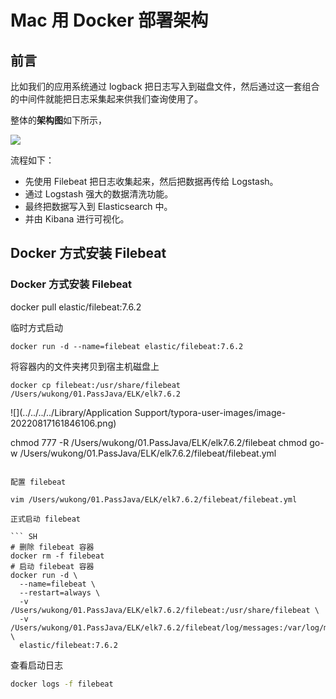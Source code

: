 

# Mac 用 Docker 部署架构

## 前言

比如我们的应用系统通过 logback 把日志写入到磁盘文件，然后通过这一套组合的中间件就能把日志采集起来供我们查询使用了。

整体的**架构图**如下所示，

![](http://cdn.jayh.club/uPic/image-20220428174913552u88DfQ.png)

流程如下：

- 先使用 Filebeat 把日志收集起来，然后把数据再传给 Logstash。
- 通过 Logstash 强大的数据清洗功能。
- 最终把数据写入到 Elasticsearch 中。
- 并由 Kibana 进行可视化。 

> 



## Docker 方式安装 Filebeat



### Docker 方式安装 Filebeat

docker pull elastic/filebeat:7.6.2

临时方式启动

```SH
docker run -d --name=filebeat elastic/filebeat:7.6.2
```

将容器内的文件夹拷贝到宿主机磁盘上

``` SH
docker cp filebeat:/usr/share/filebeat /Users/wukong/01.PassJava/ELK/elk7.6.2
```

![](../../../../Library/Application Support/typora-user-images/image-20220817161846106.png)



chmod 777 -R /Users/wukong/01.PassJava/ELK/elk7.6.2/filebeat
chmod go-w /Users/wukong/01.PassJava/ELK/elk7.6.2/filebeat/filebeat.yml

```

配置 filebeat

vim /Users/wukong/01.PassJava/ELK/elk7.6.2/filebeat/filebeat.yml

正式启动 filebeat

``` SH
# 删除 filebeat 容器
docker rm -f filebeat
# 启动 filebeat 容器
docker run -d \
  --name=filebeat \
  --restart=always \
  -v /Users/wukong/01.PassJava/ELK/elk7.6.2/filebeat:/usr/share/filebeat \
  -v /Users/wukong/01.PassJava/ELK/elk7.6.2/filebeat/log/messages:/var/log/messages \
  elastic/filebeat:7.6.2
```

查看启动日志

```sh
docker logs -f filebeat
```

